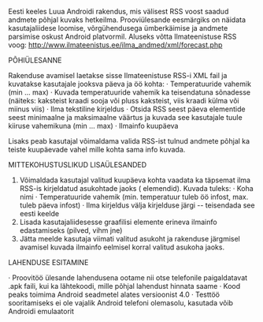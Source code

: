 Eesti keeles
Luua Androidi rakendus, mis välisest RSS voost saadud andmete põhjal kuvaks hetkeilma. Prooviülesande eesmärgiks on näidata kasutajaliidese loomise, võrgühendusega ümberkäimise ja andmete parsimise oskust Android platvormil.
Aluseks võtta Ilmateenistuse RSS voog:
http://www.ilmateenistus.ee/ilma_andmed/xml/forecast.php

PÕHIÜLESANNE

Rakenduse avamisel laetakse sisse Ilmateenistuse RSS-i XML fail ja kuvatakse kasutajale jooksva päeva ja öö kohta:
· Temperatuuride vahemik (min ... max)
· Kuvada temperatuuride vahemik ka teisendatuna sõnadesse (näiteks: kaksteist kraadi sooja või pluss kaksteist, viis kraadi külma või miinus viis)
· Ilma tekstiline kirjeldus
· Otsida RSS seest päeva <wind> elementide seest minimaalne ja maksimaalne väärtus ja kuvada see kasutajale tuule kiiruse vahemikuna (min ... max)
· Ilmainfo kuupäeva

Lisaks peab kasutajal võimaldama valida RSS-ist tulnud andmete põhjal ka teiste kuupäevade vahel mille kohta sama info kuvada.

MITTEKOHUSTUSLIKUD LISAÜLESANDED

1) Võimaldada kasutajal valitud kuupäeva kohta vaadata ka täpsemat ilma RSS-is kirjeldatud asukohtade jaoks (<place> elemendid). Kuvada tuleks:
· Koha nimi
· Temperatuuride vahemik (min. temperatuur tuleb öö infost, max. tuleb päeva infost)
· Ilma kirjeldus <phenomenom> välja kirjelduse järgi -- teisendada see eesti keelde
2) Lisada kasutajaliidesesse graafilisi elemente erineva ilmainfo edastamiseks (pilved, vihm jne)
3) Jätta meelde kasutaja viimati valitud asukoht ja rakenduse järgmisel avamisel kuvada ilmainfo eelmisel korral valitud asukoha jaoks.

LAHENDUSE ESITAMINE

· Proovitöö ülesande lahendusena ootame nii otse telefonile paigaldatavat .apk faili, kui ka lähtekoodi, mille põhjal lahendust hinnata saame
· Kood peaks toimima Android seadmetel alates versioonist 4.0
· Testtöö sooritamiseks ei ole vajalik Android telefoni olemasolu, kasutada võib Androidi emulaatorit
